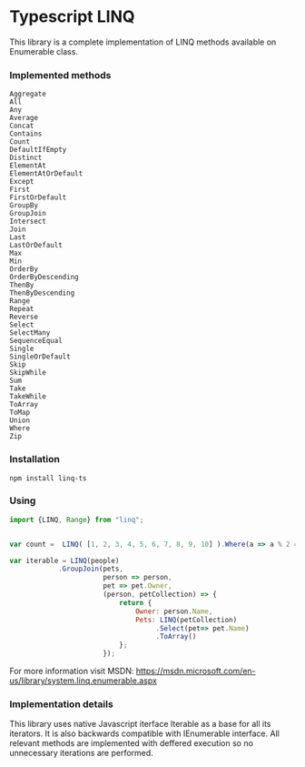 # Typescript LINQ

This library is a complete implementation of LINQ methods available on Enumerable class. 

### Implemented methods
```
Aggregate 
All
Any 
Average
Concat 
Contains
Count 
DefaultIfEmpty
Distinct 
ElementAt
ElementAtOrDefault 
Except
First 
FirstOrDefault
GroupBy
GroupJoin
Intersect
Join
Last
LastOrDefault
Max
Min
OrderBy
OrderByDescending
ThenBy
ThenByDescending
Range
Repeat
Reverse
Select
SelectMany
SequenceEqual
Single
SingleOrDefault
Skip
SkipWhile
Sum
Take
TakeWhile
ToArray
ToMap
Union
Where
Zip
```

### Installation
```
npm install linq-ts
```

### Using
```javascript
import {LINQ, Range} from "linq";


var count =  LINQ( [1, 2, 3, 4, 5, 6, 7, 8, 9, 10] ).Where(a => a % 2 == 1).Count()

var iterable = LINQ(people)
            .GroupJoin(pets,
                       person => person, 
                       pet => pet.Owner,
                       (person, petCollection) => {
                           return {
                               Owner: person.Name,
                               Pets: LINQ(petCollection)
                                    .Select(pet=> pet.Name)
                                    .ToArray()
                           };
                       });

```
For more information visit MSDN: https://msdn.microsoft.com/en-us/library/system.linq.enumerable.aspx 

### Implementation details
This library uses native Javascript iterface Iterable<T> as a base for all its iterators. It is also backwards compatible with IEnumerable<T> interface. All relevant methods are implemented with deffered execution so no unnecessary iterations are performed. 

